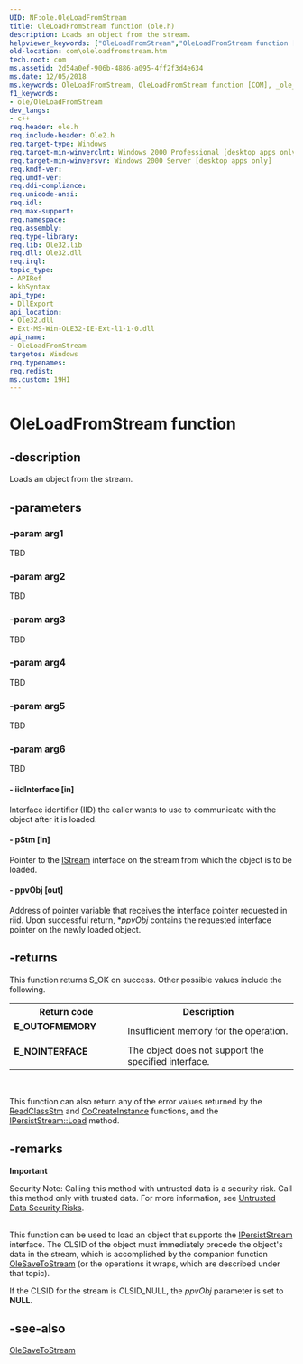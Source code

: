 ```yaml
---
UID: NF:ole.OleLoadFromStream
title: OleLoadFromStream function (ole.h)
description: Loads an object from the stream.
helpviewer_keywords: ["OleLoadFromStream","OleLoadFromStream function [COM]","_ole_OleLoadFromStream","com.oleloadfromstream","ole/OleLoadFromStream"]
old-location: com\oleloadfromstream.htm
tech.root: com
ms.assetid: 2d54a0ef-906b-4886-a095-4ff2f3d4e634
ms.date: 12/05/2018
ms.keywords: OleLoadFromStream, OleLoadFromStream function [COM], _ole_OleLoadFromStream, com.oleloadfromstream, ole/OleLoadFromStream
f1_keywords:
- ole/OleLoadFromStream
dev_langs:
- c++
req.header: ole.h
req.include-header: Ole2.h
req.target-type: Windows
req.target-min-winverclnt: Windows 2000 Professional [desktop apps only]
req.target-min-winversvr: Windows 2000 Server [desktop apps only]
req.kmdf-ver: 
req.umdf-ver: 
req.ddi-compliance: 
req.unicode-ansi: 
req.idl: 
req.max-support: 
req.namespace: 
req.assembly: 
req.type-library: 
req.lib: Ole32.lib
req.dll: Ole32.dll
req.irql: 
topic_type:
- APIRef
- kbSyntax
api_type:
- DllExport
api_location:
- Ole32.dll
- Ext-MS-Win-OLE32-IE-Ext-l1-1-0.dll
api_name:
- OleLoadFromStream
targetos: Windows
req.typenames: 
req.redist: 
ms.custom: 19H1
---
```


# OleLoadFromStream function


## -description


Loads an object from the stream.


## -parameters




### -param arg1

TBD


### -param arg2

TBD


### -param arg3

TBD


### -param arg4

TBD


### -param arg5

TBD


### -param arg6

TBD




#### - iidInterface [in]

Interface identifier (IID) the caller wants to use to communicate with the object after it is loaded.


#### - pStm [in]

Pointer to the <a href="https://docs.microsoft.com/windows/desktop/api/objidl/nn-objidl-istream">IStream</a> interface on the stream from which the object is to be loaded.


#### - ppvObj [out]

Address of pointer variable that receives the interface pointer requested in riid. Upon successful return, *<i>ppvObj</i> contains the requested interface pointer on the newly loaded object.


## -returns



This function returns S_OK on success. Other possible values include the following.

<table>
<tr>
<th>Return code</th>
<th>Description</th>
</tr>
<tr>
<td width="40%">
<dl>
<dt><b>E_OUTOFMEMORY</b></dt>
</dl>
</td>
<td width="60%">
Insufficient memory for the operation.

</td>
</tr>
<tr>
<td width="40%">
<dl>
<dt><b>E_NOINTERFACE</b></dt>
</dl>
</td>
<td width="60%">
The object does not support the specified interface.

</td>
</tr>
</table>
 

This function can also return any of the error values returned by the <a href="https://docs.microsoft.com/windows/desktop/api/coml2api/nf-coml2api-readclassstm">ReadClassStm</a> and <a href="https://docs.microsoft.com/windows/desktop/api/combaseapi/nf-combaseapi-cocreateinstance">CoCreateInstance</a> functions, and the <a href="https://docs.microsoft.com/windows/desktop/api/objidl/nf-objidl-ipersiststream-load">IPersistStream::Load</a> method.




## -remarks



<div class="alert"><b>Important</b>  <p class="note">Security Note: Calling this method with untrusted data is a security risk. Call this method only with trusted data. For more information, see <a href="https://docs.microsoft.com/">Untrusted Data Security Risks</a>.

</div>
<div> </div>
This function can be used to load an object that supports the <a href="https://docs.microsoft.com/windows/desktop/api/objidl/nn-objidl-ipersiststream">IPersistStream</a> interface. The CLSID of the object must immediately precede the object's data in the stream, which is accomplished by the companion function <a href="https://docs.microsoft.com/windows/desktop/api/ole/nf-ole-olesavetostream">OleSaveToStream</a> (or the operations it wraps, which are described under that topic).



If the CLSID for the stream is CLSID_NULL, the <i>ppvObj</i> parameter is set to <b>NULL</b>.





## -see-also




<a href="https://docs.microsoft.com/windows/desktop/api/ole/nf-ole-olesavetostream">OleSaveToStream</a>
 

 

